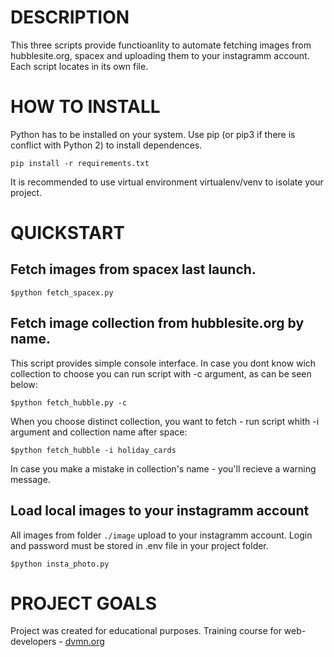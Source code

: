# DESCRIPTION
This three scripts provide functioanlity to automate fetching images from hubblesite.org, spacex and uploading them to your instagramm account. Each script locates in its own file.
# HOW TO INSTALL
Python has to be installed on your system. Use pip (or pip3 if there is conflict with Python 2) to install dependences.
```
pip install -r requirements.txt
```
It is recommended to use virtual environment virtualenv/venv to isolate your project.

# QUICKSTART

## Fetch images from spacex last launch. 
```
$python fetch_spacex.py
```

## Fetch image collection from hubblesite.org by name. 
This script provides simple console interface. In case you dont know wich collection to choose you can run script with -c argument, as can be seen below:
```
$python fetch_hubble.py -c
```
When you choose distinct collection, you want to fetch - run script whith -i argument and collection name after space:

```
$python fetch_hubble -i holiday_cards
```
In case you make a mistake in collection's name - you'll recieve a warning message.

## Load local images to your instagramm account
All images from folder `./image` upload to your instagramm account. Login and password must be stored in .env file in your project folder.

```
$python insta_photo.py
```

# PROJECT GOALS
Project was created for educational purposes. Training course for web-developers - [dvmn.org](https://dvmn.org)
